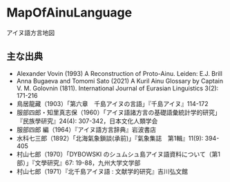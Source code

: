 # MapOfAinuLanguage
アイヌ語方言地図

## 主な出典

- Alexander Vovin (1993) A Reconstruction of Proto-Ainu. Leiden: E.J. Brill
- Anna Bugaeva and Tomomi Sato (2021) A Kuril Ainu Glossary by Captain V. M. Golovnin (1811). International Journal of Eurasian Linguistics 3(2): 171-216
- 鳥居龍藏（1903）「第六章　千島アイヌの言語」『千島アイヌ』114-172
- 服部四郎・知里真志保（1960）「アイヌ語諸方言の基礎語彙統計学的研究」『民族學研究』24(4): 307-342，日本文化人類学会
- 服部四郎 編（1964）『アイヌ語方言辞典』岩波書店
- 水科七三郎（1892）「北海氣象鎖談(承前)」『氣象集誌　第1輯』11(9): 394-405
- 村山七郎（1970）「DYBOWSKI のシュムシュ島アイヌ語資料について（第1部）」『文學研究』67: 19-88，九州大学文学部
- 村山七郎（1971）『北千島アイヌ語 : 文献学的研究』吉川弘文館

